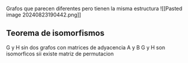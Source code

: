 Grafos que parecen diferentes pero tienen la misma estructura
![[Pasted image 20240823190442.png]]
## Teorema de isomorfismos
G y H sin dos grafos con matrices de adyacencia A y B
G y H son isomorficos sii existe matriz de permutacion